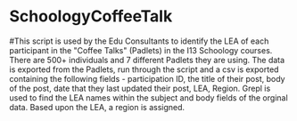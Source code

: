 # SchoologyCoffeeTalk
#This script is used by the Edu Consultants to identify the LEA of each participant in the "Coffee Talks" (Padlets) in the I13 Schoology courses. There are 500+ individuals and 7 different Padlets they are using. The data is exported from the Padlets, run through the script and a csv is exported containing the following fields - participation ID, the title of their post, body of the post, date that they last updated their post, LEA, Region. Grepl is used to find the LEA names within the subject and body fields of the orginal data. Based upon the LEA, a region is assigned.
